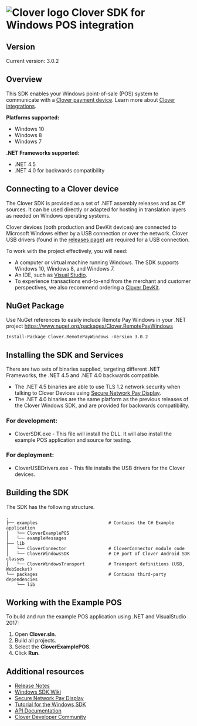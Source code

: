 ![Clover logo](https://www.clover.com/assets/images/public-site/press/clover_primary_gray_rgb.png)
Clover SDK for Windows POS integration
======================================

Version
-------
Current version: 3.0.2

Overview
--------
This SDK enables your Windows point-of-sale (POS) system to communicate with a [Clover payment device](https://www.clover.com/pos-systems). Learn more about [Clover integrations](https://www.clover.com/integrations).

**Platforms supported:**
-   Windows 10
-   Windows 8
-   Windows 7

**.NET Frameworks supported:**
-   .NET 4.5
-   .NET 4.0 for backwards compatibility

Connecting to a Clover device
-----------------------------
The Clover SDK is provided as a set of .NET assembly releases and as C# sources. It can be used directly or adapted for hosting in translation layers as needed on Windows operating systems.

Clover devices (both production and DevKit devices) are connected to Microsoft Windows either by a USB connection or over the network. Clover USB drivers (found in the [releases page](https://github.com/clover/remote-pay-windows/releases)) are required for a USB connection.


To work with the project effectively, you will need:
-   A computer or virtual machine running Windows. The SDK supports Windows 10, Windows 8, and Windows 7.
-   An IDE, such as [Visual Studio](https://www.visualstudio.com/downloads/).
-   To experience transactions end-to-end from the merchant and customer perspectives, we also recommend ordering a [Clover DevKit](https://cloverdevkit.com/collections/devkits/products/clover-mini-2nd-gen-developer-kit).

NuGet Package
-------------
Use NuGet references to easily include Remote Pay Windows in your .NET project
<https://www.nuget.org/packages/Clover.RemotePayWindows>
```
Install-Package Clover.RemotePayWindows -Version 3.0.2
```

Installing the SDK and Services
-------------------------------
There are two sets of binaries supplied, targeting different .NET Frameworks, the .NET 4.5 and .NET 4.0 backwards compatible.
-   The .NET 4.5 binaries are able to use TLS 1.2 network security when talking to Clover Devices using [Secure Network Pay Display](https://docs.clover.com/build/secure-network-pay-display/).
-   The .NET 4.0 binaries are the same platform as the previous releases of the Clover Windows SDK, and are provided for backwards compatibility.

### For development:
-   CloverSDK.exe - This file will install the DLL. It will also install the example POS application and source for testing.

### For deployment:
-   CloverUSBDrivers.exe - This file installs the USB drivers for the Clover devices.

Building the SDK
----------------
The SDK has the following structure.
```
.
├── examples                           # Contains the C# Example application
│   └── CloverExamplePOS
│   └── exampleMessages
├── lib
│   └── CloverConnector                # CloverConnector module code
│   └── CloverWindowsSDK               # C# port of Clover Android SDK classes
│   └── CloverWindowsTransport         # Transport definitions (USB, WebSocket)
└── packages                           # Contains third-party dependencies
    └── lib
```

Working with the Example POS
----------------------------
To build and run the example POS application using .NET and VisualStudio 2017:
1.  Open **Clover.sln**.
2.  Build all projects.
3.  Select the **CloverExamplePOS**.
4.  Click **Run**.

Additional resources
--------------------
-   [Release Notes](https://github.com/clover/remote-pay-windows/releases)
-   [Windows SDK Wiki](https://github.com/clover/remote-pay-windows/wiki)
-   [Secure Network Pay Display](https://docs.clover.com/build/secure-network-pay-display/)
-   [Tutorial for the Windows SDK](https://docs.clover.com/build/getting-started-with-cloverconnector/?sdk=windows)
-   [API Documentation](http://clover.github.io/remote-pay-windows/3.0.2/cloverconnector/html/index.html)
-   [Clover Developer Community](https://community.clover.com/index.html)
